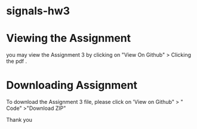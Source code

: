 # signals-hw3

# Viewing the Assignment
you may  view the Assignment 3 by clicking on "View On Github" > Clicking the pdf . 

# Downloading Assignment
To download the Assignment 3 file, please click on 'View on Github" > " Code" >"Download ZIP" 

 

Thank you 
